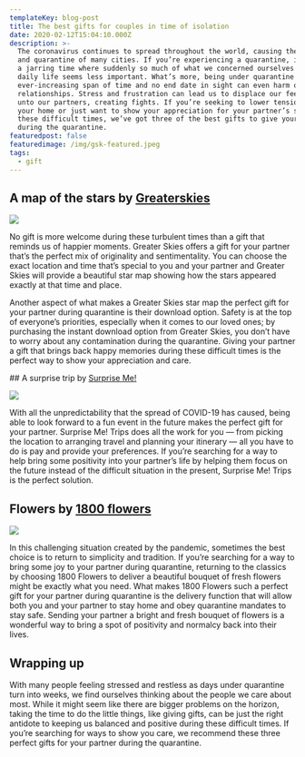 ```yaml
---
templateKey: blog-post
title: The best gifts for couples in time of isolation
date: 2020-02-12T15:04:10.000Z
description: >-
  The coronavirus continues to spread throughout the world, causing the shutdown
  and quarantine of many cities. If you’re experiencing a quarantine, it can be
  a jarring time where suddenly so much of what we concerned ourselves with in
  daily life seems less important. What’s more, being under quarantine for an
  ever-increasing span of time and no end date in sight can even harm our
  relationships. Stress and frustration can lead us to displace our feelings
  unto our partners, creating fights. If you’re seeking to lower tensions in
  your home or just want to show your appreciation for your partner’s support in
  these difficult times, we’ve got three of the best gifts to give your partner
  during the quarantine.
featuredpost: false
featuredimage: /img/gsk-featured.jpeg
tags:
  - gift
---
```

## A map of the stars by <a href="greaterskies.com"> Greaterskies </a>

![](/img/pointing-curtain.png)

No gift is more welcome during these turbulent times than a gift that reminds us of happier moments. Greater Skies offers a gift for your partner that’s the perfect mix of originality and sentimentality. You can choose the exact location and time that’s special to you and your partner and Greater Skies will provide a beautiful star map showing how the stars appeared exactly at that time and place. 

Another aspect of what makes a Greater Skies star map the perfect gift for your partner during quarantine is their download option. Safety is at the top of everyone’s priorities, especially when it comes to our loved ones; by purchasing the instant download option from Greater Skies, you don’t have to worry about any contamination during the quarantine. Giving your partner a gift that brings back happy memories during these difficult times is the perfect way to show your appreciation and care. 

\## A surprise trip by <a href="surprisemetrips.com"> Surprise Me! </a>

![](/img/surprise-me.jpg)

With all the unpredictability that the spread of COVID-19 has caused, being able to look forward to a fun event in the future makes the perfect gift for your partner. Surprise Me! Trips does all the work for you — from picking the location to arranging travel and planning your itinerary — all you have to do is pay and provide your preferences. If you’re searching for a way to help bring some positivity into your partner’s life by helping them focus on the future instead of the difficult situation in the present, Surprise Me! Trips is the perfect solution. 

## Flowers by <a href="www.1800flowers.com"> 1800 flowers </a>

![](/img/flowers.jpg)

In this challenging situation created by the pandemic, sometimes the best choice is to return to simplicity and tradition. If you’re searching for a way to bring some joy to your partner during quarantine, returning to the classics by choosing 1800 Flowers to deliver a beautiful bouquet of fresh flowers might be exactly what you need. What makes 1800 Flowers such a perfect gift for your partner during quarantine is the delivery function that will allow both you and your partner to stay home and obey quarantine mandates to stay safe. Sending your partner a bright and fresh bouquet of flowers is a wonderful way to bring a spot of positivity and normalcy back into their lives. 

## Wrapping up

With many people feeling stressed and restless as days under quarantine turn into weeks, we find ourselves thinking about the people we care about most. While it might seem like there are bigger problems on the horizon, taking the time to do the little things, like giving gifts, can be just the right antidote to keeping us balanced and positive during these difficult times. If you’re searching for ways to show you care, we recommend these three perfect gifts for your partner during the quarantine.
